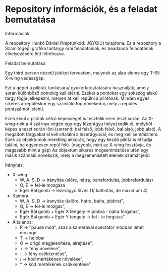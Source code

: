 # Repository információk, és a feladat bemutatása

Információk:
 
 A repository Hunkó Dániel (Neptunkód: JQYQIU) tulajdona. Ez a repository a Számítógépi grafika tantárgy órai feladatainak, és beadandó feladatának elhelyezésére lett létrehozva. 

Feladat bemutatása:
 
Egy third person nézetű játékot terveztem, melynek az alap eleme egy T-65 X-wing vadászgép.

Ezt a gépet a pilóták tanítására/ gyakorlatoztatására használják, amely során különböző pontokig kell elérni. Ezeket a pontokat egy sokszög alakú tárgy fogja jelképezni, melyen át kell repülni a pilótának. Minden egyes sikeres átrepüléskor egy számláló fog növekedni, mely a repülés pontszámot jelenti.

Ezen kívül a pilóták célzó képességét is tesztelik ezen teszt során. Az X-wing-nek a 4 szárnya végén egy-egy lézerágyú helyezkedik el, melyből képes a teszt során lőni (sorrend: bal felső, jobb felső, bal alsó, jobb alsó). A megadott tárgyakat el kell eltalálni a lézerágyúval, és meg kell semmisíteni. Ezek az objektumok méretileg akkorák, hogy egy kezdő pilóta is el tudja találni, ha egyenesen repül felé. (nagyobb, mint az X-wing fesztávja, és magasabb mint a gép) Az objektum sikeres megsemmisítése után egy másik számláló növekszik, mely a megsemmisített elemek számát jelöli.

Irányítás:

* X-wing:
  * W, A, S, D         -> irányítás (előre, hátra, balrafordulás, jobbrafordulás)
  * Q, E               -> fel-le mozgása
  * Egér Bal gomb      -> lézerágyú lövés (1/ kattintás, de maximum 4)
* Kamera:
  * W, A, S, D         -> iranyitás ((előre, hátra, balra, jobbra)",
  * Q, E               -> fel-le mozgás",
  * Egér Bal gomb + Egér X tengely -> jobbra - balra forgatas",
  * Egér Bal gomb + Egér Y tengely -> fel - le forgatas",
* Általános:
  * P                  -> "pause mód", azaz a kamerával spectator módban lehet mozogni
  * T                  -> helpbar
  * O                  -> origó megjelenítése, elrejtése",
  * \+                  -> fény növelése",
  * \-                  -> fény csökkentése",
  * /                  -> köd mértékének növelése",
  * \*                  -> köd mértékének csökkentése"

